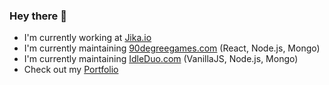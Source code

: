 ### Hey there 👋

* I'm currently working at [Jika.io](https://jika.io)
* I'm currently maintaining [90degreegames.com](https://90degreegames.com) (React, Node.js, Mongo)
* I'm currently maintaining [IdleDuo.com](https://idleduo.com) (VanillaJS, Node.js, Mongo)
* Check out my [Portfolio](https://yanivportfolio.com)

<!--
**yaniv10501/yaniv10501** is a ✨ _special_ ✨ repository because its `README.md` (this file) appears on your GitHub profile.

Here are some ideas to get you started:

- 🔭 I’m currently working on ...
- 🌱 I’m currently learning ...
- 👯 I’m looking to collaborate on ...
- 🤔 I’m looking for help with ...
- 💬 Ask me about ...
- 📫 How to reach me: ...
- 😄 Pronouns: ...
- ⚡ Fun fact: ...
-->
